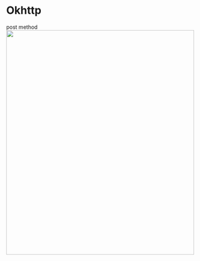 # Okhttp
post method
<img src="https://user-images.githubusercontent.com/42689087/164875503-c7220986-fe9b-4851-9c28-591c6726e9a8.png" width=500 height=600>

